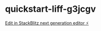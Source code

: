 # quickstart-liff-g3jcgv

[Edit in StackBlitz next generation editor ⚡️](https://stackblitz.com/~/github.com/KATSUO2/quickstart-liff-g3jcgv)